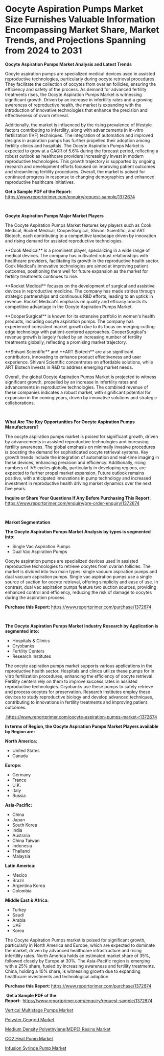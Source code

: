 <p><h1>Oocyte Aspiration Pumps Market Size Furnishes Valuable Information Encompassing Market Share, Market Trends, and Projections Spanning from 2024 to 2031</h1></p><p><strong>Oocyte Aspiration Pumps Market Analysis and Latest Trends</strong></p>
<p><p>Oocyte aspiration pumps are specialized medical devices used in assisted reproductive technologies, particularly during oocyte retrieval procedures. They facilitate the collection of oocytes from ovarian follicles, ensuring the efficiency and safety of the process. As demand for advanced fertility treatments rises, the Oocyte Aspiration Pumps Market is witnessing significant growth. Driven by an increase in infertility rates and a growing awareness of reproductive health, the market is expanding with the introduction of innovative technologies that enhance the precision and effectiveness of ovum retrieval.</p><p>Additionally, the market is influenced by the rising prevalence of lifestyle factors contributing to infertility, along with advancements in in-vitro fertilization (IVF) techniques. The integration of automation and improved designs in aspiration pumps has further propelled their adoption among fertility clinics and hospitals. The Oocyte Aspiration Pumps Market is expected to grow at a CAGR of 5.6% during the forecast period, reflecting a robust outlook as healthcare providers increasingly invest in modern reproductive technologies. This growth trajectory is supported by ongoing research and development efforts focused on improving patient outcomes and streamlining fertility procedures. Overall, the market is poised for continued progress in response to changing demographics and enhanced reproductive healthcare initiatives.</p></p>
<p><strong>Get a Sample PDF of the Report:&nbsp;</strong> <a href="https://www.reportprimer.com/enquiry/request-sample/1372674">https://www.reportprimer.com/enquiry/request-sample/1372674</a></p>
<p>&nbsp;</p>
<p><strong>Oocyte Aspiration Pumps Major Market Players</strong></p>
<p><p>The Oocyte Aspiration Pumps Market features key players such as Cook Medical, Rocket Medical, CooperSurgical, Shivani Scientific, and ART Biotech, each contributing to a competitive landscape driven by innovation and rising demand for assisted reproductive technologies.</p><p>**Cook Medical** is a prominent player, specializing in a wide range of medical devices. The company has cultivated robust relationships with healthcare providers, facilitating its growth in the reproductive health sector. Cook Medical's innovative technologies are aimed at improving patient outcomes, positioning them well for future expansion as the market for fertility treatments continues to rise.</p><p>**Rocket Medical** focuses on the development of surgical and assistive devices in reproductive medicine. The company has made strides through strategic partnerships and continuous R&D efforts, leading to an uptick in revenue. Rocket Medical's emphasis on quality and efficacy boosts its competitive advantage in the Oocyte Aspiration Pumps Market.</p><p>**CooperSurgical** is known for its extensive portfolio in women's health products, including oocyte aspiration pumps. The company has experienced consistent market growth due to its focus on merging cutting-edge technology with patient-centered approaches. CooperSurgical's revenue growth is largely fueled by an increasing number of fertility treatments globally, reflecting a promising market trajectory.</p><p>**Shivani Scientific** and **ART Biotech** are also significant contributors, innovating to enhance product effectiveness and user experience. Shivani Scientific concentrates on affordable solutions, while ART Biotech invests in R&D to address emerging market needs.</p><p>Overall, the global Oocyte Aspiration Pumps Market is projected to witness significant growth, propelled by an increase in infertility rates and advancements in reproductive technologies. The combined revenue of these companies indicates a robust market, with significant potential for expansion in the coming years, driven by innovative solutions and strategic collaborations.</p></p>
<p>&nbsp;</p>
<p><strong>What Are The Key Opportunities For Oocyte Aspiration Pumps Manufacturers?</strong></p>
<p><p>The oocyte aspiration pumps market is poised for significant growth, driven by advancements in assisted reproductive technologies and increasing fertility awareness. The global emphasis on minimally invasive procedures is boosting the demand for sophisticated oocyte retrieval systems. Key growth trends include the integration of automation and real-time imaging in these devices, enhancing precision and efficiency. Additionally, rising numbers of IVF cycles globally, particularly in developing regions, are expected to further propel market expansion. Future outlook remains positive, with anticipated innovations in pump technology and increased investment in reproductive health driving market dynamics over the next five years.</p></p>
<p><strong>Inquire or Share Your Questions If Any Before Purchasing This Report:</strong> <a href="https://www.reportprimer.com/enquiry/pre-order-enquiry/1372674">https://www.reportprimer.com/enquiry/pre-order-enquiry/1372674</a></p>
<p>&nbsp;</p>
<p><strong>Market Segmentation</strong></p>
<p><strong>The Oocyte Aspiration Pumps Market Analysis by types is segmented into:</strong></p>
<p><ul><li>Single Vac Aspiration Pumps</li><li>Dual Vac Aspiration Pumps</li></ul></p>
<p><p>Oocyte aspiration pumps are specialized devices used in assisted reproductive technologies to retrieve oocytes from ovarian follicles. The market is divided into two main types: single vacuum aspiration pumps and dual vacuum aspiration pumps. Single vac aspiration pumps use a single source of suction for oocyte retrieval, offering simplicity and ease of use. In contrast, dual vac aspiration pumps feature two suction sources, providing enhanced control and efficiency, reducing the risk of damage to oocytes during the aspiration process.</p></p>
<p><strong>Purchase this Report:&nbsp;</strong><a href="https://www.reportprimer.com/purchase/1372674">https://www.reportprimer.com/purchase/1372674</a></p>
<p>&nbsp;</p>
<p><strong>The Oocyte Aspiration Pumps Market Industry Research by Application is segmented into:</strong></p>
<p><ul><li>Hospitals & Clinics</li><li>Cryobanks</li><li>Fertility Centers</li><li>Research Institutes</li></ul></p>
<p><p>The oocyte aspiration pumps market supports various applications in the reproductive health sector. Hospitals and clinics utilize these pumps for in vitro fertilization procedures, enhancing the efficiency of oocyte retrieval. Fertility centers rely on them to improve success rates in assisted reproductive technologies. Cryobanks use these pumps to safely retrieve and process oocytes for preservation. Research institutes employ these devices to study reproductive biology and develop advanced techniques, contributing to innovations in fertility treatments and improving patient outcomes.</p></p>
<p><a href="https://www.reportprimer.com/oocyte-aspiration-pumps-market-r1372674">&nbsp;https://www.reportprimer.com/oocyte-aspiration-pumps-market-r1372674</a></p>
<p><strong>In terms of Region, the Oocyte Aspiration Pumps Market Players available by Region are:</strong></p>
<p>
    <p> <strong> North America: </strong>
        <ul>
            <li>United States</li>
            <li>Canada</li>
        </ul>
        </p> 
    <p> <strong> Europe: </strong>
        <ul>
            <li>Germany</li>
            <li>France</li>
            <li>U.K.</li>
            <li>Italy</li>
            <li>Russia</li>
        </ul>
        </p> 
    <p> <strong> Asia-Pacific: </strong>
        <ul>
            <li>China</li>
            <li>Japan</li>
            <li>South Korea</li>
            <li>India</li>
            <li>Australia</li>
            <li>China Taiwan</li>
            <li>Indonesia</li>
            <li>Thailand</li>
            <li>Malaysia</li>
        </ul>
        </p> 
    <p> <strong> Latin America: </strong>
        <ul>
            <li>Mexico</li>
            <li>Brazil</li>
            <li>Argentina Korea</li>
            <li>Colombia</li>
        </ul>
        </p> 
    <p> <strong> Middle East & Africa: </strong>
        <ul>
            <li>Turkey</li>
            <li>Saudi</li>
            <li>Arabia</li>
            <li>UAE</li>
            <li>Korea</li>
        </ul>
    </p>
    </p>
<p><p>The Oocyte Aspiration Pumps market is poised for significant growth, particularly in North America and Europe, which are expected to dominate the market, driven by advanced healthcare infrastructure and rising infertility rates. North America holds an estimated market share of 35%, followed closely by Europe at 30%. The Asia-Pacific region is emerging with a 25% share, fueled by increasing awareness and fertility treatments. China, holding a 10% share, is witnessing growth due to expanding healthcare investments and technological adoption.</p></p>
<p><strong>Purchase this Report: </strong><a href="https://www.reportprimer.com/purchase/1372674">https://www.reportprimer.com/purchase/1372674</a></p>
<p>&nbsp;<strong>Get a Sample PDF of the Report:&nbsp;&nbsp;</strong><a href="https://www.reportprimer.com/enquiry/request-sample/1372674">https://www.reportprimer.com/enquiry/request-sample/1372674</a></p>
<p><strong></strong></p>
<p><p><a href="https://medium.com/@ncvxcaxp93/vertical-multistage-pumps-market-trends-and-market-growth-outlook-2024-2031-55457de49c8e">Vertical Multistage Pumps Market</a></p><p><a href="https://issuu.com/reportprime-2/docs/polyster-geogrid-market-size-2030.p_2fe8fb7b594ae2">Polyster Geogrid Market</a></p><p><a href="https://issuu.com/reportprime-2/docs/medium-density-polyethylenemdpe-res_3c19bc1d2e358f">Medium Density Polyethylene(MDPE) Resins Market</a></p><p><a href="https://medium.com/@ncvxcaxp93/co2-heat-pump-market-insights-market-products-and-regional-analysis-forecasted-for-period-from-53326ac28c93?postPublishedType=repub">CO2 Heat Pump Market</a></p><p><a href="https://www.linkedin.com/pulse/infusion-syringe-pump-market-essentials-key-players-demand-drivers-yj2fc">Infusion Syringe Pump Market</a></p></p>
